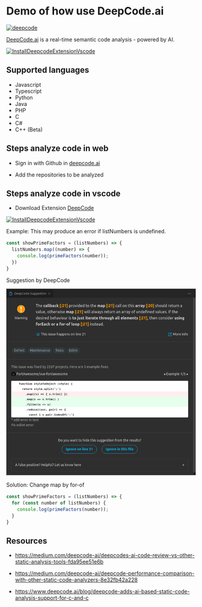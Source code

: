# Demo of how use DeepCode.ai

[![deepcode](https://www.deepcode.ai/api/gh/badge?key=eyJhbGciOiJIUzI1NiIsInR5cCI6IkpXVCJ9.eyJwbGF0Zm9ybTEiOiJnaCIsIm93bmVyMSI6IkFsYmVydG9DcnV6THVpcyIsInJlcG8xIjoiRGVlcENvZGUtY29kZUFuYWx5c2lzIiwiaW5jbHVkZUxpbnQiOmZhbHNlLCJhdXRob3JJZCI6MjkyNDgsImlhdCI6MTYxODkzNzE4OH0.4k2IDqI768aVQelqTLgLmEwsXFAd-GYX2_KcTsWZAbY)](https://www.deepcode.ai/app/gh/AlbertoCruzLuis/DeepCode-codeAnalysis/_/dashboard?utm_content=gh%2FAlbertoCruzLuis%2FDeepCode-codeAnalysis)

[DeepCode.ai](https://www.deepcode.ai/) is a real-time semantic code analysis - powered by AI.

[![InstallDeepcodeExtensionVscode](https://img.youtube.com/vi/vQaZTSuDaqA/0.jpg)](https://www.youtube.com/watch?v=vQaZTSuDaqA)

## Supported languages
- Javascript
- Typescript
- Python
- Java
- PHP
- C
- C#
- C++ (Beta)

## Steps analyze code in web

- Sign in with Github in [deepcode.ai](https://www.deepcode.ai/cloud-login)

- Add the repositories to be analyzed

## Steps analyze code in vscode

- Download Extension [DeepCode](https://marketplace.visualstudio.com/items?itemName=DeepCode.deepcode)

[![InstallDeepcodeExtensionVscode](https://img.youtube.com/vi/3J5cVuEJ8WE/0.jpg)](https://www.youtube.com/watch?v=3J5cVuEJ8WE)

Example: This may produce an error if listNumbers is undefined.

```js
const showPrimeFactors = (listNumbers) => {
  listNumbers.map((number) => {
    console.log(primeFactors(number));
  })
}
```

Suggestion by DeepCode

![](assets/mapSuggestion.png)

Solution: Change map by for-of

```js
const showPrimeFactors = (listNumbers) => {
  for (const number of listNumbers) {
    console.log(primeFactors(number));
  }
}
```

## Resources
- https://medium.com/deepcode-ai/deepcodes-ai-code-review-vs-other-static-analysis-tools-fda95ee51e6b

- https://medium.com/deepcode-ai/deepcode-performance-comparison-with-other-static-code-analyzers-8e32fb42a228

- https://www.deepcode.ai/blog/deepcode-adds-ai-based-static-code-analysis-support-for-c-and-c





